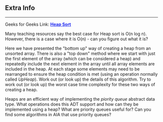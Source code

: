 
<style>
a:link {
    color: #1e28f0;
}
a:visited{
    color: #3c1478;
}
a:hover{
    color: #1e288c;
}
</style>

## Extra Info

-----

Geeks for Geeks Link: [**Heap Sort**][G4GLink]


[G4GLink]: https://www.geeksforgeeks.org/heap-sort/

Many teaching resources say the best case for Heap sort is O(n log n).
However, there is a case where it is O(n) - can you figure out what it is?

Here we have presented the "bottom up" way of creating a heap from an
unsorted array.  There is also a "top down" method where we start with
just the first element of the array (which can be considered a heap)
and repeatedly include the next element in the array until all array
elements are included in the heap. At each stage some elements may need
to be rearranged to ensure the heap condition is met (using an operation
normally called *UpHeap*).  Work out (or look up) the details of this
algorithm. Try to work out (or look up) the worst case time complexity
for these two ways of creating a heap.

Heaps are an efficient way of implementing the *piority queue* abstract
data type.  What operations does this ADT support and how can they
be implemented using a heap?  What are priority queues useful for?
Can you find some algorithms in AIA that use priority queues?


